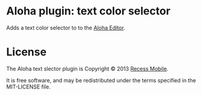 Aloha plugin: text color selector
==================================

Adds a text color selector to to the [Aloha Editor](http://www.aloha-editor.org/).


License
=======

The Aloha text slector plugin is Copyright © 2013 [Recess Mobile](http://recess.im/).

It is free software, and may be redistributed under the terms specified in the MIT-LICENSE file.